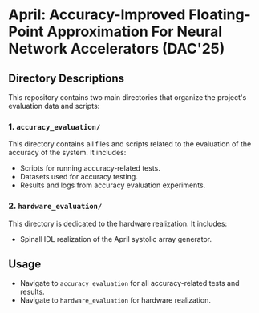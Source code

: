 # April: Accuracy-Improved Floating-Point Approximation For Neural Network Accelerators (DAC'25)

## Directory Descriptions

This repository contains two main directories that organize the project's evaluation data and scripts:

### 1. `accuracy_evaluation/`
This directory contains all files and scripts related to the evaluation of the accuracy of the system. It includes:
- Scripts for running accuracy-related tests.
- Datasets used for accuracy testing.
- Results and logs from accuracy evaluation experiments.

### 2. `hardware_evaluation/`
This directory is dedicated to the hardware realization. It includes:
- SpinalHDL realization of the April systolic array generator.

## Usage
- Navigate to `accuracy_evaluation` for all accuracy-related tests and results.
- Navigate to `hardware_evaluation` for hardware realization.

